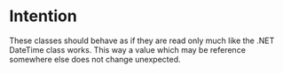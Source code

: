 # Intention

These classes should behave as if they are read only much like the .NET DateTime class works. This way a value which may be reference somewhere else does not change unexpected.
